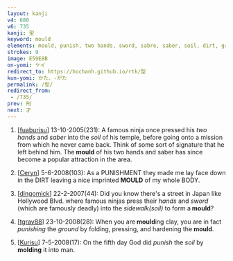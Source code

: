 ```yaml
---
layout: kanji
v4: 680
v6: 735
kanji: 型
keyword: mould
elements: mould, punish, two hands, sword, sabre, saber, soil, dirt, ground
strokes: 9
image: E59E8B
on-yomi: ケイ
redirect_to: https://hochanh.github.io/rtk/型
kun-yomi: かた、-がた
permalink: /型/
redirect_from:
 - /735/
prev: 刑
next: 才
---
```


1) [<a href="http://kanji.koohii.com/profile/fuaburisu">fuaburisu</a>] 13-10-2005(231): A famous ninja once pressed his <em>two hands</em> and <em>saber</em> into the <em>soil</em> of his temple, before going onto a mission from which he never came back. Think of some sort of signature that he left behind him. The<strong> mould</strong> of his two hands and saber has since become a popular attraction in the area.

2) [<a href="http://kanji.koohii.com/profile/Ceryn">Ceryn</a>] 5-6-2008(103): As a PUNISHMENT they made me lay face down in the DIRT leaving a nice imprinted<strong> MOULD</strong> of my whole BODY.

3) [<a href="http://kanji.koohii.com/profile/dingomick">dingomick</a>] 22-2-2007(44): Did you know there&#039;s a street in Japan like Hollywood Blvd. where famous ninjas press their <em>hands</em> and <em>sword</em> (which are famously deadly) into the <em>sidewalk(soil)</em> to form a<strong> mould</strong>?

4) [<a href="http://kanji.koohii.com/profile/tgray88">tgray88</a>] 23-10-2008(28): When you are<strong> mould</strong>ing clay, you are in fact <em>punishing</em> the <em>ground</em> by folding, pressing, and hardening the<strong> mould</strong>.

5) [<a href="http://kanji.koohii.com/profile/Kurisu">Kurisu</a>] 7-5-2008(17): On the fifth day God did <em>punish</em> the <em>soil</em> by <strong>molding</strong> it into man.

